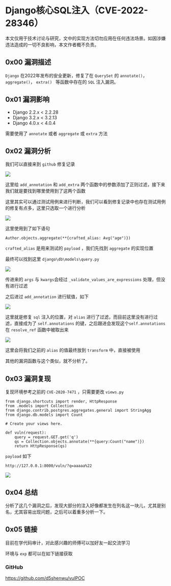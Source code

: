 # Django核心SQL注入（CVE-2022-28346）

本文仅用于技术讨论与研究，文中的实现方法切勿应用在任何违法场景。如因涉嫌违法造成的一切不良影响，本文作者概不负责。

## 0x00 漏洞描述

`Django` 在2022年发布的安全更新，修复了在 `QuerySet` 的 `annotate()`， `aggregate()`， `extra() `  等函数中存在的 `SQL` 注入漏洞。

## 0x01 漏洞影响

- Django 2.2.x < 2.2.28
- Django 3.2.x < 3.2.13
- Django 4.0.x < 4.0.4

需要使用了 `annotate`  或者 `aggregate` 或 `extra` 方法

## 0x02 漏洞分析

我们可以直接来到 `github` 修复记录

![](https://gitee.com/d5shenwu/picgo/raw/master/img/20220923100805.png)

这里给 `add_annotation` 和 `add_extra` 两个函数中的参数添加了正则过滤，接下来我们就是要找到哪里使用到了这两个函数

这里其实可以通过测试用例来进行判断，我们可以看到修复记录中也存在测试用例的修复有点多，这里只选取一个进行分析

![](https://gitee.com/d5shenwu/picgo/raw/master/img/20220923101337.png)

这里使用到了如下语句

```
Author.objects.aggregate(**{crafted_alias: Avg("age")})
```

`crafted_alias` 是用来测试的 `payload` ，我们先找到 `aggregate` 的实现位置

最终可以找到这里 `django\db\models\query.py`

![](https://gitee.com/d5shenwu/picgo/raw/master/img/20220923101814.png)

传进来的 `args` 与 `kwargs`会经过 `_validate_values_are_expressions` 处理，但没有进行过滤

之后进过 `add_annotation` 进行赋值，如下

![](https://gitee.com/d5shenwu/picgo/raw/master/img/20220923102244.png)

这里就是修复 `sql` 注入的位置，对 `alias` 进行了过滤，而目前这里没有进行过滤，直接成为了 `self.annotations` 的键，之后跟进会发现这个`self.annotations` 在 `resolve_ref` 函数中被取出来

![](https://gitee.com/d5shenwu/picgo/raw/master/img/20220923103209.png)

这里会将我们之前的 `alias` 的值最终放到 `transform` 中，直接被使用

其他的漏洞函数与这个类似，就不分析了。

## 0x03 漏洞复现

复现环境参考之前的 `CVE-2020-7471` ，只需要更改 `views.py`

```
from django.shortcuts import render, HttpResponse
from .models import Collection
from django.contrib.postgres.aggregates.general import StringAgg
from django.db.models import Count

# Create your views here.

def vuln(request):
    query = request.GET.get('q')
    qs = Collection.objects.annotate(**{query:Count("name")})
    return HttpResponse(qs)

```

`payload` 如下

```
http://127.0.0.1:8000/vuln/?q=aaaaa%22
```

![](https://gitee.com/d5shenwu/picgo/raw/master/img/20220923105043.png)

## 0x04 总结

分析了这几个漏洞之后，发现大部分的注入好像都发生在列名这一块儿，尤其是别名，尤其容易出现问题，之后可以着重多分析一下。

## 0x05 链接

目前在学代码审计，对此感兴趣的师傅可以加好友一起交流学习

环境与 `exp` 都可以在如下链接获取

### GitHub

https://github.com/d5shenwu/vulPOC




